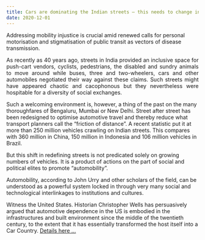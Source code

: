 ```yaml
---
title: Cars are dominating the Indian streets – this needs to change in the post-Covid world
date: 2020-12-01
---
```

Addressing mobility injustice is crucial amid renewed calls for personal motorisation and stigmatisation of public transit as vectors of disease transmission.

<!--more-->

<p align="justify">As recently as 40 years ago, streets in India provided an inclusive space for push-cart vendors, cyclists, pedestrians, the disabled and sundry animals to move around while buses, three and two-wheelers, cars and other automobiles negotiated their way against these claims. Such streets might have appeared chaotic and cacophonous but they nevertheless were hospitable for a diversity of social exchanges.

Such a welcoming environment is, however, a thing of the past on the many thoroughfares of Bengaluru, Mumbai or New Delhi. Street after street has been redesigned to optimise automotive travel and thereby reduce what transport planners call the “friction of distance”. A recent statistic put it at more than 250 million vehicles crawling on Indian streets. This compares with 360 million in China, 150 million in Indonesia and 106 million vehicles in Brazil.

But this shift in redefining streets is not predicated solely on growing numbers of vehicles. It is a product of actions on the part of social and political elites to promote “automobility”.

Automobility, according to John Urry and other scholars of the field, can be understood as a powerful system locked in through very many social and technological interlinkages to institutions and cultures.

Witness the United States. Historian Christopher Wells has persuasively argued that automotive dependence in the US is embodied in the infrastructures and built environment since the middle of the twentieth century, to the extent that it has essentially transformed the host itself into a Car Country. <a href="https://www.concordia.ca/cunews/encs/2020/12/01/cars-made-streets-less-inclusive.html" target="_blank"> Details here ...</a> </p>